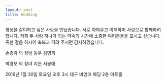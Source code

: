 ```yaml
---
layout: post
title: Wedding
---
```


평생을 같이하고 싶은 사람을 만났습니다.
서로 아껴주고 이해하며 사랑으로 함께하려 합니다.
저희 두 사람 하나가 되는 약속의 시간에
소중한 여러분들을 모시고 싶습니다.
귀한 걸음 하시어 축복과 격려 주시면 감사하겠습니다.

손종락
            의 장남  동우
김영희


박경모
            의 장녀  지은
서봉애


2016년 1월 30일 토요일 오후 3시
대구 비앙코 웨딩 2층 아트홀


